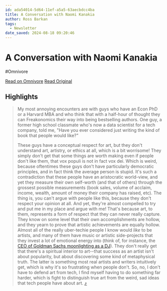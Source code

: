 ```yaml
---
id: ada54014-5d64-11ef-a5a5-63aecbdcc4ba
title: A Conversation with Naomi Kanakia
author: Ross Barkan
tags:
  - Newsletter
date_saved: 2024-08-18 09:20:46
---
```


# A Conversation with Naomi Kanakia
#Omnivore

[Read on Omnivore](https://omnivore.app/me/a-conversation-with-naomi-kanakia-19165a5bc51)
[Read Original](https://rosselliotbarkan.com/p/a-conversation-with-naomi-kanakia)

## Highlights

> My most annoying encounters are with guys who have an Econ PhD or a Harvard MBA and who think that with a half-hour of thought they can Freakonomics their way into being bestselling authors. One guy, a former high school classmate who's now a data scientist for a tech company, told me, "Have you ever considered just writing the kind of book that people would like?"
> 
> These guys have a conceptual respect for art, but they don't understand art, artistry, or ethics at all, which is a bit worrisome! They simply don't get that some things are worth making even if people don't like them, that vox populi is not in fact vox dei. Which is weird, because oftentimes these guys don't have particularly democratic principles, and in fact think the average person is stupid. It's such a contradiction that these people have an aristocratic world-view, and yet they measure their own self-worth (and that of others) through the grossest possible measurements (book sales, volume of acclaim, income, wealth, amount of money their company has raised, etc). The thing is, you can't argue with people like this, because they don't respect your opinion at all. And yet, they're almost compelled to try and put me in my place and argue with me! That's because art, to them, represents a form of respect that they can never really capture. They know on some level that their own accomplishments are hollow, and they yearn to prove that artistic achievements are equally hollow. Almost all of the really uber-techie people I know would _like_ to be artists, and many of them have music or artistic side-projects that they invest a lot of emotional energy into (think of, for instance, the [CEO of Goldman Sachs moonlighting as a DJ](https://substack.com/redirect/c6121cd5-7609-48d2-a028-ad50fc91995a?j=eyJ1IjoiMmRhb2g5In0.wNQVXQHZPXVUS1Y9mudnycQLeZdn6NlNz8QmOlkqvQQ)). They don't really get that there's a spiritual interior to art--that success as an artist isn't about popularity, but about discovering some kind of metaphysical truth. The latter is something most real artists and writers intuitively get, which is why it's so frustrating when people don't. So, no, I don't have to defend art from tech, I find myself having to do something far harder, which is fight to distinguish true art from the weird, sad ideas that tech people have about art. [⤴️](https://omnivore.app/me/a-conversation-with-naomi-kanakia-19165a5bc51#0cee9f33-b1cd-44b5-92d2-f425024625c6) 


